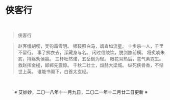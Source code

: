 # 侠客行

&emsp;&emsp;

>侠客行

>赵客缦胡缨，吴钩霜雪明。
>银鞍照白马，飒沓如流星。
>十步杀一人，千里不留行。
>事了拂衣去，深藏身与名。
>闲过信陵饮，脱剑膝前横。
>将炙啖朱亥，持觞劝侯嬴。
>三杯吐然诺，五岳倒为轻。
>眼花耳热后，意气素霓生。
>救赵挥金槌，邯郸先震惊。
>千秋二壮士，烜赫大梁城。
>纵死侠骨香，不惭世上英。
>谁能书阁下，白首太玄经。

&emsp;&emsp;

&emsp;&emsp;※ 艾妙妙，二〇一八年十一月九日，二〇二一年十二月廿二日更新 ※